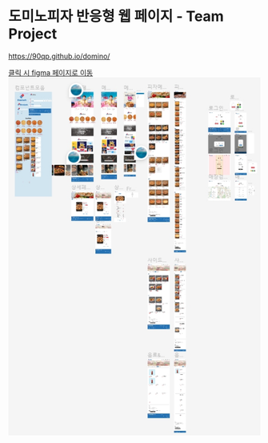 # 도미노피자 반응형 웹 페이지 - Team Project
https://90qp.github.io/domino/

<a href="https://www.figma.com/file/7fVGSYsoXkk3SIqonz26qj/Team---%EB%B0%98%EC%9D%91%ED%98%95-%EC%9B%B9%ED%8E%98%EC%9D%B4%EC%A7%80?type=design&node-id=0%3A1&mode=design&t=Pi5dTSL2Fj4zZcHU-1">클릭 시 figma 페이지로 이동</a><br>
<img src="img/dominofigma.jpg">
